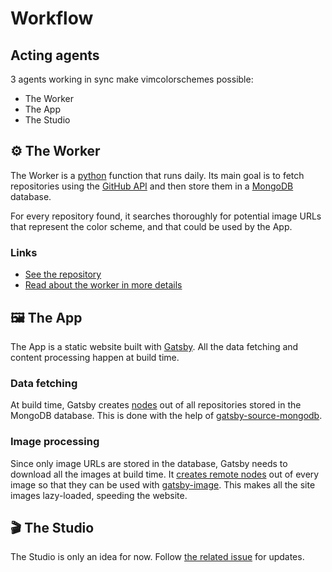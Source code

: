 # Workflow

## Acting agents

3 agents working in sync make vimcolorschemes possible:

- The Worker
- The App
- The Studio

## ⚙️ The Worker

The Worker is a [python](https://www.python.org/) function that runs daily. Its main goal is to fetch repositories using the [GitHub API](https://docs.github.com/en/rest) and then store them in a [MongoDB](https://www.mongodb.com/) database.

For every repository found, it searches thoroughly for potential image URLs that represent the color scheme, and that could be used by the App.

### Links

- [See the repository](https://github.com/reobin/vimcolorschemes-worker)
- [Read about the worker in more details](/the-worker)

## 🖼 The App

The App is a static website built with [Gatsby](https://www.gatsbyjs.org/). All the data fetching and content processing happen at build time.

### Data fetching

At build time, Gatsby creates [nodes](https://www.gatsbyjs.org/docs/node-model) out of all repositories stored in the MongoDB database. This is done with the help of [gatsby-source-mongodb](https://www.gatsbyjs.org/packages/gatsby-source-mongodb/).

### Image processing

Since only image URLs are stored in the database, Gatsby needs to download all the images at build time. It [creates remote nodes](https://www.gatsbyjs.org/docs/preprocessing-external-images/) out of every image so that they can be used with [gatsby-image](https://www.gatsbyjs.org/packages/gatsby-image/). This makes all the site images lazy-loaded, speeding the website.

## 🎬 The Studio

The Studio is only an idea for now. Follow [the related issue](https://github.com/reobin/colorschemes.dev/issues/15) for updates.
